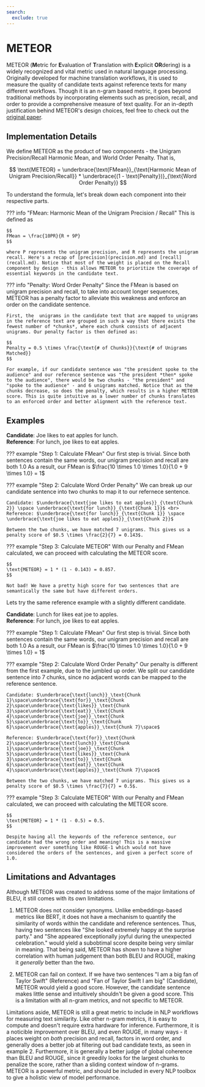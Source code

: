 ```yaml
---
search:
  exclude: true
---
```


# METEOR

METEOR (**M**etric for **E**valuation of **T**ranslation with **E**xplicit **OR**dering) is a widely recognized and vital metric used in natural language processing. Originally developed for machine translation workflows, it is used to measure the quality of candidate texts against reference texts for many different workflows. Though it is an n-gram based metric, it goes beyond traditional methods by incorporating elements such as precision, recall, and order to provide a comprehensive measure of text quality. For an in-depth justification behind METEOR's design choices, feel free to check out the [original paper](https://www.cs.cmu.edu/~alavie/METEOR/pdf/Banerjee-Lavie-2005-METEOR.pdf).

## Implementation Details

We define METEOR as the product of two components - the Unigram Precision/Recall Harmonic Mean, and World Order Penalty. That is,

$$
\text{METEOR} = \underbrace{\text{FMean}}_{\text{Harmonic Mean of Unigram Precision/Recall}} * \underbrace{(1 - \text{Penalty})}_{\text{Word Order Penalty}}
$$

To understand the formula, let's break down each component into their respective parts.


??? info "FMean: Harmonic Mean of the Unigram Precision / Recall"
    This is defined as

    $$
    FMean = \frac{10PR}{R + 9P}
    $$

    where P represents the unigram precision, and R represents the unigram recall. Here's a recap of [precision](precision.md) and [recall](recall.md). Notice that most of the weight is placed on the Recall component by design - this allows METEOR to prioritize the coverage of essential keywords in the candidate text.

??? info "Penalty: Word Order Penalty"
    Since the FMean is based on unigram precision and recall, to take into account longer sequences, METEOR has a penalty factor to alleviate this weakness and enforce an order on the candidate sentence.

    First, the  unigrams in the candidate text that are mapped to unigrams in the reference text are grouped in such a way that there exists the fewest number of *chunks*, where each chunk consists of adjacent unigrams. Our penalty factor is then defined as:

    $$
    Penalty = 0.5 \times \frac{\text{# of Chunks}}{\text{# of Unigrams Matched}}
    $$

    For example, if our candidate sentence was "the president spoke to the audience" and our reference sentence was "the president *then* spoke to the audience", there would be two chunks - "the president" and "spoke to the audience" - and 6 unigrams matched. Notice that as the chunks decrease, so does the penalty, which results in a higher METEOR score. This is quite intuitive as a lower number of chunks translates to an enforced order and better alignment with the reference text.

## Examples

**Candidate**: Joe likes to eat apples for lunch. <br>
**Reference**: For lunch, joe likes to eat apples. <br>

??? example "Step 1: Calculate FMean"
    Our first step is trivial. Since both sentences contain the same words, our unigram precision and recall are both 1.0
    As a result, our FMean is $\frac{10 \times 1.0 \times 1.0}{1.0 + 9 \times 1.0} = 1$

??? example "Step 2: Calculate Word Order Penalty"
    We can break up our candidate sentence into two chunks to map it to our refernece sentence.

    Candidate: $\underbrace{\text{joe likes to eat apples}}_{\text{Chunk 2}} \space \underbrace{\text{for lunch}}_{\text{Chunk 1}}$ <br>
    Reference: $\underbrace{\text{for lunch}}_{\text{Chunk 1}} \space \underbrace{\text{joe likes to eat apples}}_{\text{Chunk 2}}$

    Between the two chunks, we have matched 7 unigrams. This gives us a penalty score of $0.5 \times \frac{2}{7} = 0.143$.

??? example "Step 3: Calculate METEOR"
    With our Penalty and FMean calculated, we can proceed with calculating the METEOR score.

    $$
    \text{METEOR} = 1 * (1 - 0.143) = 0.857.
    $$

    Not bad! We have a pretty high score for two sentences that are semantically the same but have different orders.

Lets try the same reference example with a slightly different candidate.

**Candidate**: Lunch for likes eat joe to apples. <br>
**Reference**: For lunch, joe likes to eat apples. <br>

??? example "Step 1: Calculate FMean"
    Our first step is trivial. Since both sentences contain the same words, our unigram precision and recall are both 1.0
    As a result, our FMean is $\frac{10 \times 1.0 \times 1.0}{1.0 + 9 \times 1.0} = 1$

??? example "Step 2: Calculate Word Order Penalty"
    Our penalty is different from the first example, due to the jumbled up order. We split our candidate sentence into 7 chunks, since no adjacent words can be mapped to the reference sentence.

    Candidate: $\underbrace{\text{lunch}}_\text{Chunk 1}\space\underbrace{\text{for}}_\text{Chunk 2}\space\underbrace{\text{likes}}_\text{Chunk 3}\space\underbrace{\text{eat}}_\text{Chunk 4}\space\underbrace{\text{joe}}_\text{Chunk 5}\space\underbrace{\text{to}}_\text{Chunk 6}\space\underbrace{\text{apples}}_\text{Chunk 7}\space$

    Reference: $\underbrace{\text{for}}_\text{Chunk 2}\space\underbrace{\text{lunch}}_\text{Chunk 1}\space\underbrace{\text{joe}}_\text{Chunk 5}\space\underbrace{\text{likes}}_\text{Chunk 3}\space\underbrace{\text{to}}_\text{Chunk 6}\space\underbrace{\text{eat}}_\text{Chunk 4}\space\underbrace{\text{apples}}_\text{Chunk 7}\space$

    Between the two chunks, we have matched 7 unigrams. This gives us a penalty score of $0.5 \times \frac{7}{7} = 0.5$.

??? example "Step 3: Calculate METEOR"
    With our Penalty and FMean calculated, we can proceed with calculating the METEOR score.

    $$
    \text{METEOR} = 1 * (1 - 0.5) = 0.5.
    $$

    Despite having all the keywords of the reference sentence, our candidate had the wrong order and meaning! This is a massive improvement over something like ROUGE-1 which would not have considered the orders of the sentences, and given a perfect score of 1.0.

## Limitations and Advantages
Although METEOR was created to address some of the major limitations of BLEU, it still comes with its own limitations.

1. METEOR does not consider synonyms. Unlike embeddings-based metrics like BERT, it does not have a mechanism to quantify the similarity of words within the candidate and reference sentences. Thus, having two sentences like "She looked extremely happy at the surprise party." and "She appeared exceptionally joyful during the unexpected celebration." would yield a subobtimal score despite being very similar in meaning. That being said, METEOR has shown to have a higher correlation with human judgement than both BLEU and ROUGE, making it *generally* better than the two.

2. METEOR can fail on context. If we have two sentences "I am a big fan of Taylor Swift" (Reference) and "Fan of Taylor Swift I am big" (Candidate), METEOR would yield a good score. However, the candidate sentence makes little sense and intuitively shouldn't be given a good score. This is a limitation with all n-gram metrics, and not specific to METEOR.

Limitations aside, METEOR is still a great metric to include in NLP workflows for measuring text similarity. Like other n-gram metrics, it is easy to compute and doesn't require extra hardware for inference. Furthermore, it is a noticible improvement over BLEU, and even ROUGE, in many ways - it places weight on *both* precision and recall, factors in word order, and generally does a better job at filtering out bad candidate texts, as seen in example 2. Furthermore, it is generally a better judge of global coherence than BLEU and ROUGE, since it greedily looks for the largest chunks to penalize the score, rather than a sliding context window of n-grams. METEOR is a powerful metric, and should be included in every NLP toolbox to give a holistic view of model performance.
